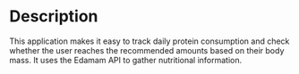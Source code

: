 # Description
This application makes it easy to track daily protein consumption and check whether the user reaches the recommended amounts based on their body mass. It uses the Edamam API to gather nutritional information.
